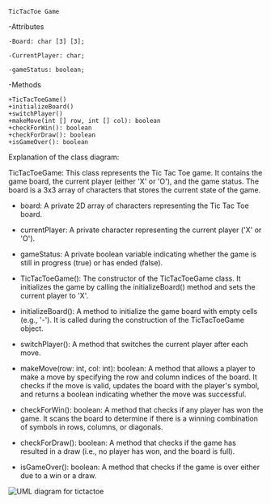     TicTacToe Game 
-Attributes

    -Board: char [3] [3];

    -CurrentPlayer: char;

    -gameStatus: boolean;

-Methods

    +TicTacToeGame()
    +initializeBoard()
    +switchPlayer()
    +makeMove(int [] row, int [] col): boolean
    +checkForWin(): boolean
    +checkForDraw(): boolean
    +isGameOver(): boolean



Explanation of the class diagram:

TicTacToeGame: This class represents the Tic Tac Toe game. It contains the game board, the current player (either 'X' or 'O'), and the game status. The board is a 3x3 array of characters that stores the current state of the game.

- board: A private 2D array of characters representing the Tic Tac Toe board.

- currentPlayer: A private character representing the current player ('X' or 'O').

- gameStatus: A private boolean variable indicating whether the game is still in progress (true) or has ended (false).

+ TicTacToeGame(): The constructor of the TicTacToeGame class. It initializes the game by calling the initializeBoard() method and sets the current player to 'X'.

+ initializeBoard(): A method to initialize the game board with empty cells (e.g., '-'). It is called during the construction of the TicTacToeGame object.

+ switchPlayer(): A method that switches the current player after each move.

+ makeMove(row: int, col: int): boolean: A method that allows a player to make a move by specifying the row and column indices of the board. It checks if the move is valid, updates the board with the player's symbol, and returns a boolean indicating whether the move was successful.

+ checkForWin(): boolean: A method that checks if any player has won the game. It scans the board to determine if there is a winning combination of symbols in rows, columns, or diagonals.

+ checkForDraw(): boolean: A method that checks if the game has resulted in a draw (i.e., no player has won, and the board is full).

+ isGameOver(): boolean: A method that checks if the game is over either due to a win or a draw.


![UML diagram for tictactoe](https://github.com/Kushtarbek/tictactoe/assets/44345257/86dbeb55-25c4-4a73-a23b-ddb97e8a93f8)
